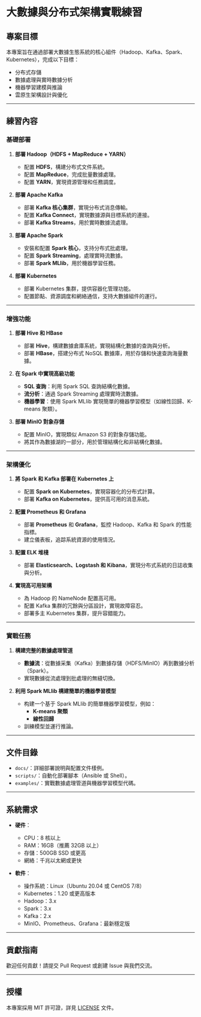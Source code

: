 # **大數據與分布式架構實戰練習**

## **專案目標**
本專案旨在通過部署大數據生態系統的核心組件（Hadoop、Kafka、Spark、Kubernetes），完成以下目標：
- 分布式存儲
- 數據處理與實時數據分析
- 機器學習建模與推論
- 雲原生架構設計與優化

---

## **練習內容**

### **基礎部署**
1. **部署 Hadoop（HDFS + MapReduce + YARN）**
   - 配置 **HDFS**，構建分布式文件系統。
   - 配置 **MapReduce**，完成批量數據處理。
   - 配置 **YARN**，實現資源管理和任務調度。

2. **部署 Apache Kafka**
   - 部署 **Kafka 核心集群**，實現分布式消息傳輸。
   - 配置 **Kafka Connect**，實現數據源與目標系統的連接。
   - 部署 **Kafka Streams**，用於實時數據流處理。

3. **部署 Apache Spark**
   - 安裝和配置 **Spark 核心**，支持分布式批處理。
   - 配置 **Spark Streaming**，處理實時流數據。
   - 部署 **Spark MLlib**，用於機器學習任務。

4. **部署 Kubernetes**
   - 部署 Kubernetes 集群，提供容器化管理功能。
   - 配置節點、資源調度和網絡通信，支持大數據組件的運行。

---

### **增強功能**
1. **部署 Hive 和 HBase**
   - 部署 **Hive**，構建數據倉庫系統，實現結構化數據的查詢與分析。
   - 部署 **HBase**，搭建分布式 NoSQL 數據庫，用於存儲和快速查詢海量數據。

2. **在 Spark 中實現高級功能**
   - **SQL 查詢**：利用 Spark SQL 查詢結構化數據。
   - **流分析**：通過 Spark Streaming 處理實時流數據。
   - **機器學習**：使用 Spark MLlib 實現簡單的機器學習模型（如線性回歸、K-means 聚類）。

3. **部署 MinIO 對象存儲**
   - 配置 MinIO，實現類似 Amazon S3 的對象存儲功能。
   - 將其作為數據湖的一部分，用於管理結構化和非結構化數據。

---

### **架構優化**
1. **將 Spark 和 Kafka 部署在 Kubernetes 上**
   - 配置 **Spark on Kubernetes**，實現容器化的分布式計算。
   - 部署 **Kafka on Kubernetes**，提供高可用的消息系統。

2. **配置 Prometheus 和 Grafana**
   - 部署 **Prometheus** 和 **Grafana**，監控 Hadoop、Kafka 和 Spark 的性能指標。
   - 建立儀表板，追踪系統資源的使用情況。

3. **配置 ELK 堆棧**
   - 部署 **Elasticsearch、Logstash 和 Kibana**，實現分布式系統的日誌收集與分析。

4. **實現高可用架構**
   - 為 Hadoop 的 NameNode 配置高可用。
   - 配置 Kafka 集群的冗餘與分區設計，實現故障容忍。
   - 部署多主 Kubernetes 集群，提升容錯能力。

---

### **實戰任務**
1. **構建完整的數據處理管道**
   - **數據流**：從數據采集（Kafka）到數據存儲（HDFS/MinIO）再到數據分析（Spark）。
   - 實現數據從流處理到批處理的無縫切換。

2. **利用 Spark MLlib 構建簡單的機器學習模型**
   - 构建一个基于 Spark MLlib 的簡單機器學習模型，例如：
     - **K-means 聚類**
     - **線性回歸**
   - 訓練模型並運行推論。

---

## **文件目錄**
- `docs/`：詳細部署說明與配置文件樣例。
- `scripts/`：自動化部署腳本（Ansible 或 Shell）。
- `examples/`：實戰數據處理管道與機器學習模型代碼。

---

## **系統需求**
- **硬件**：
  - CPU：8 核以上
  - RAM：16GB（推薦 32GB 以上）
  - 存儲：500GB SSD 或更高
  - 網絡：千兆以太網或更快

- **軟件**：
  - 操作系統：Linux（Ubuntu 20.04 或 CentOS 7/8）
  - Kubernetes：1.20 或更高版本
  - Hadoop：3.x
  - Spark：3.x
  - Kafka：2.x
  - MinIO、Prometheus、Grafana：最新穩定版

---

## **貢獻指南**
歡迎任何貢獻！請提交 Pull Request 或創建 Issue 與我們交流。

---

## **授權**
本專案採用 MIT 許可證，詳見 [LICENSE](LICENSE) 文件。
